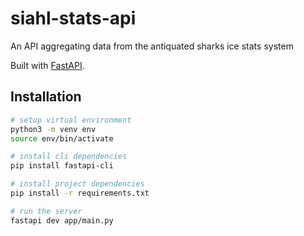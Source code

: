 # siahl-stats-api
An API aggregating data from the antiquated sharks ice stats system

Built with [FastAPI](https://fastapi.tiangolo.com/).


## Installation
```bash
# setup virtual environment
python3 -m venv env
source env/bin/activate

# install cli dependencies
pip install fastapi-cli

# install project dependencies
pip install -r requirements.txt

# run the server
fastapi dev app/main.py
```
